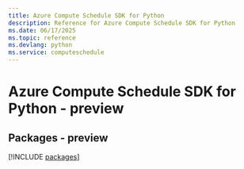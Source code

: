 ```yaml
---
title: Azure Compute Schedule SDK for Python
description: Reference for Azure Compute Schedule SDK for Python
ms.date: 06/17/2025
ms.topic: reference
ms.devlang: python
ms.service: computeschedule
---
```

# Azure Compute Schedule SDK for Python - preview
## Packages - preview
[!INCLUDE [packages](compute-schedule-index.md)]